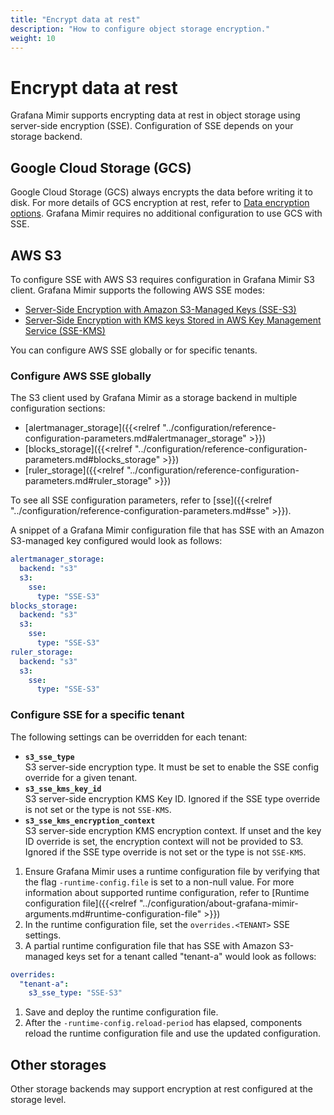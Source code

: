 ```yaml
---
title: "Encrypt data at rest"
description: "How to configure object storage encryption."
weight: 10
---
```


# Encrypt data at rest

Grafana Mimir supports encrypting data at rest in object storage using server-side encryption (SSE).
Configuration of SSE depends on your storage backend.

## Google Cloud Storage (GCS)

Google Cloud Storage (GCS) always encrypts the data before writing it to disk.
For more details of GCS encryption at rest, refer to [Data encryption options](https://cloud.google.com/storage/docs/encryption/).
Grafana Mimir requires no additional configuration to use GCS with SSE.

## AWS S3

To configure SSE with AWS S3 requires configuration in Grafana Mimir S3 client.
Grafana Mimir supports the following AWS SSE modes:

- [Server-Side Encryption with Amazon S3-Managed Keys (SSE-S3)](https://docs.aws.amazon.com/AmazonS3/latest/dev/UsingServerSideEncryption.html)
- [Server-Side Encryption with KMS keys Stored in AWS Key Management Service (SSE-KMS)](https://docs.aws.amazon.com/AmazonS3/latest/dev/UsingKMSEncryption.html)

You can configure AWS SSE globally or for specific tenants.

### Configure AWS SSE globally

The S3 client used by Grafana Mimir as a storage backend in multiple configuration sections:

- [alertmanager_storage]({{<relref "../configuration/reference-configuration-parameters.md#alertmanager_storage" >}})
- [blocks_storage]({{<relref "../configuration/reference-configuration-parameters.md#blocks_storage" >}})
- [ruler_storage]({{<relref "../configuration/reference-configuration-parameters.md#ruler_storage" >}})

To see all SSE configuration parameters, refer to [sse]({{<relref "../configuration/reference-configuration-parameters.md#sse" >}}).

A snippet of a Grafana Mimir configuration file that has SSE with an Amazon S3-managed key configured would look as follows:

```yaml
alertmanager_storage:
  backend: "s3"
  s3:
    sse:
      type: "SSE-S3"
blocks_storage:
  backend: "s3"
  s3:
    sse:
      type: "SSE-S3"
ruler_storage:
  backend: "s3"
  s3:
    sse:
      type: "SSE-S3"
```

### Configure SSE for a specific tenant

The following settings can be overridden for each tenant:

- **`s3_sse_type`**<br />
  S3 server-side encryption type.
  It must be set to enable the SSE config override for a given tenant.
- **`s3_sse_kms_key_id`**<br />
  S3 server-side encryption KMS Key ID.
  Ignored if the SSE type override is not set or the type is not `SSE-KMS`.
- **`s3_sse_kms_encryption_context`**<br />
  S3 server-side encryption KMS encryption context.
  If unset and the key ID override is set, the encryption context will not be provided to S3.
  Ignored if the SSE type override is not set or the type is not `SSE-KMS`.

1. Ensure Grafana Mimir uses a runtime configuration file by verifying that the flag `-runtime-config.file` is set to a non-null value.
   For more information about supported runtime configuration, refer to [Runtime configuration file]({{<relref "../configuration/about-grafana-mimir-arguments.md#runtime-configuration-file" >}})
1. In the runtime configuration file, set the `overrides.<TENANT>` SSE settings.
1. A partial runtime configuration file that has SSE with Amazon S3-managed keys set for a tenant called "tenant-a" would look as follows:

```yaml
overrides:
  "tenant-a":
    s3_sse_type: "SSE-S3"
```

1. Save and deploy the runtime configuration file.
1. After the `-runtime-config.reload-period` has elapsed, components reload the runtime configuration file and use the updated configuration.

## Other storages

Other storage backends may support encryption at rest configured at the storage level.
